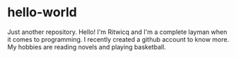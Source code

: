 # hello-world
Just another repository.
Hello! I'm Ritwicq and I'm a complete layman when it comes to programming. 
I recently created a github account to know more. 
My hobbies are reading novels and playing basketball.
